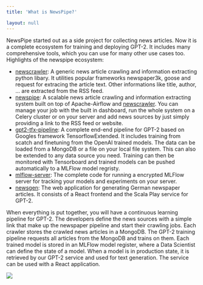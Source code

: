 ```yaml
---
title: 'What is NewsPipe?'

layout: null
---
```


NewsPipe started out as a side project for collecting news articles. Now it is a complete ecosystem for training and deploying GPT-2. It includes many comprehensive tools, which you can use for many other use cases too. Highlights of the newspipe ecosystem:
- [newscrawler](https://github.com/NewsPipe/newscrawler): A  generic news article crawling and information extracting python libary. It utilities popular frameworks newspaper3k, goose and request for extracing the article text. Other informations like title, author, ... are extracted from the RSS feed.
- [newspipe](https://github.com/NewsPipe/newspipe): A scalable news article crawling and information extracting system built on top of Apache-Airflow and [newscrawler](https://github.com/NewsPipe/newscrawler). You can manage your job with the built in dashboard, run the whole system on a Celery cluster or on your server and add news sources by just simply providing a link to the RSS feed or website.
- [gpt2-tfx-pipeline](https://github.com/NewsPipe/gpt2-tfx-pipeline): A complete end-end pipeline for GPT-2 based on Googles framework TensorflowExtended. It includes training from scatch and finetuning from the OpenAI trained models. The data can be loaded from a MongoDB or a file on your local file system. This can also be extended to any data source you need. Training can then be monitored with Tensorboard and trained models can be pushed automatically to a MLFlow model regristy.
- [mlflow-server](https://github.com/NewsPipe/mlflow-server): The complete code for running a encrypted MLFlow server for tracking your models and experiments on your server.
- [newsgen](https://github.com/NewsPipe/newsgen): The web application for generating German newspaper articles. It consists of a React frontend and the Scala Play service for GPT-2. 

When everything is put together, you will have a continuous learning pipeline for GPT-2. The developers define the news sources with a simple link that make up the newspaper pipeline and start their crawling jobs. Each crawler stores the crawled news articles in a MongoDB. The GPT-2 training pipeline requests all articles from the MongoDB and trains on them. Each trained model is stored in an MLFlow model register, where a Data Scientist can define the state of a model. When a model is in production state, it is retrieved by our GPT-2 service and used for text generation. The service can be used with a React application. 

![](https://raw.githubusercontent.com/NewsPipe/newspipe.github.io/master/_posts/architecture.png)
